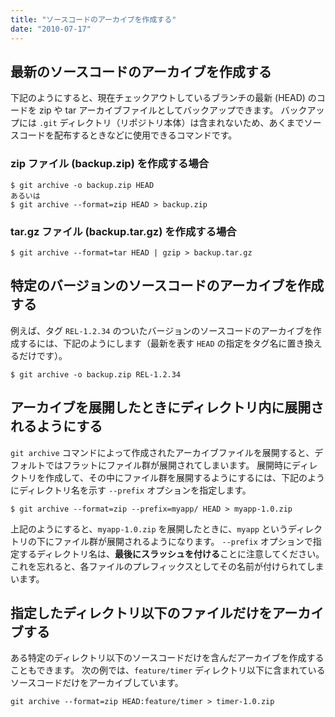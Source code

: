 ```yaml
---
title: "ソースコードのアーカイブを作成する"
date: "2010-07-17"
---
```


最新のソースコードのアーカイブを作成する
----

下記のようにすると、現在チェックアウトしているブランチの最新 (HEAD) のコードを zip や tar アーカイブファイルとしてバックアップできます。
バックアップには `.git` ディレクトリ（リポジトリ本体）は含まれないため、あくまでソースコードを配布するときなどに使用できるコマンドです。

### zip ファイル (backup.zip) を作成する場合

```
$ git archive -o backup.zip HEAD
あるいは
$ git archive --format=zip HEAD > backup.zip
```

### tar.gz ファイル (backup.tar.gz) を作成する場合
```
$ git archive --format=tar HEAD | gzip > backup.tar.gz
```


特定のバージョンのソースコードのアーカイブを作成する
----

例えば、タグ `REL-1.2.34` のついたバージョンのソースコードのアーカイブを作成するには、下記のようにします（最新を表す `HEAD` の指定をタグ名に置き換えるだけです）。

```
$ git archive -o backup.zip REL-1.2.34
```


アーカイブを展開したときにディレクトリ内に展開されるようにする
----

`git archive` コマンドによって作成されたアーカイブファイルを展開すると、デフォルトではフラットにファイル群が展開されてしまいます。
展開時にディレクトリを作成して、その中にファイル群を展開するようにするには、下記のようにディレクトリ名を示す `--prefix` オプションを指定します。

```
$ git archive --format=zip --prefix=myapp/ HEAD > myapp-1.0.zip
```

上記のようにすると、`myapp-1.0.zip` を展開したときに、`myapp` というディレクトリの下にファイル群が展開されるようになります。
`--prefix` オプションで指定するディレクトリ名は、**最後にスラッシュを付ける**ことに注意してください。
これを忘れると、各ファイルのプレフィックスとしてその名前が付けられてしまいます。


指定したディレクトリ以下のファイルだけをアーカイブする
----

ある特定のディレクトリ以下のソースコードだけを含んだアーカイブを作成することもできます。
次の例では、`feature/timer` ディレクトリ以下に含まれているソースコードだけをアーカイブしています。

```
git archive --format=zip HEAD:feature/timer > timer-1.0.zip
```

